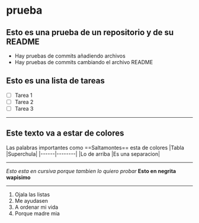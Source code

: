 # prueba
## Esto es una prueba de un repositorio y de su README
- Hay pruebas de commits añadiendo archivos
- Hay pruebas de commits cambiando el archivo README
## Esto es una lista de tareas
- [ ] Tarea 1
- [ ] Tarea 2
- [ ] Tarea 3
___
## Este texto va a estar de colores
Las palabras importantes como ==Saltamontes== esta de colores
|Tabla |Superchula|
|------|--------|
|Lo de arriba |Es una separacion|
___
*Esto esta en cursiva porque tambien lo quiero probar*
**Esto en negrita wapisimo**
___
1. Ojala las listas
2. Me ayudasen
3. A ordenar mi vida
4. Porque madre mia
